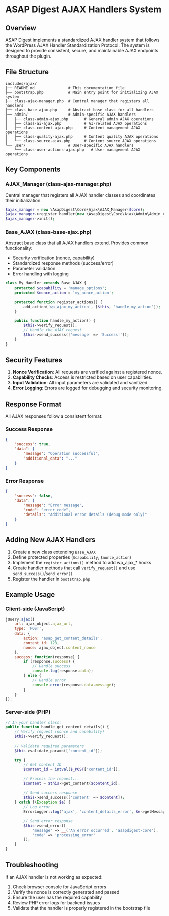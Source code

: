 # ASAP Digest AJAX Handlers System

## Overview

ASAP Digest implements a standardized AJAX handler system that follows the WordPress AJAX Handler Standardization Protocol. The system is designed to provide consistent, secure, and maintainable AJAX endpoints throughout the plugin.

## File Structure

```
includes/ajax/
├── README.md               # This documentation file
├── bootstrap.php           # Main entry point for initializing AJAX system
├── class-ajax-manager.php  # Central manager that registers all handlers
├── class-base-ajax.php     # Abstract base class for all handlers
├── admin/                  # Admin-specific AJAX handlers
│   ├── class-admin-ajax.php       # General admin AJAX operations
│   ├── class-ai-ajax.php          # AI-related AJAX operations
│   ├── class-content-ajax.php     # Content management AJAX operations
│   ├── class-quality-ajax.php     # Content quality AJAX operations
│   └── class-source-ajax.php      # Content source AJAX operations
└── user/                   # User-specific AJAX handlers
    └── class-user-actions-ajax.php   # User management AJAX operations
```

## Key Components

### AJAX_Manager (class-ajax-manager.php)

Central manager that registers all AJAX handler classes and coordinates their initialization.

```php
$ajax_manager = new \AsapDigest\Core\Ajax\AJAX_Manager($core);
$ajax_manager->register_handler(new \AsapDigest\Core\Ajax\Admin\Admin_Ajax($core));
$ajax_manager->init();
```

### Base_AJAX (class-base-ajax.php)

Abstract base class that all AJAX handlers extend. Provides common functionality:

- Security verification (nonce, capability)
- Standardized response methods (success/error)
- Parameter validation
- Error handling with logging

```php
class My_Handler extends Base_AJAX {
    protected $capability = 'manage_options';
    protected $nonce_action = 'my_nonce_action';
    
    protected function register_actions() {
        add_action('wp_ajax_my_action', [$this, 'handle_my_action']);
    }
    
    public function handle_my_action() {
        $this->verify_request();
        // Handle the AJAX request
        $this->send_success(['message' => 'Success!']);
    }
}
```

## Security Features

1. **Nonce Verification**: All requests are verified against a registered nonce.
2. **Capability Checks**: Access is restricted based on user capabilities.
3. **Input Validation**: All input parameters are validated and sanitized.
4. **Error Logging**: Errors are logged for debugging and security monitoring.

## Response Format

All AJAX responses follow a consistent format:

### Success Response

```json
{
    "success": true,
    "data": {
        "message": "Operation successful",
        "additional_data": "..."
    }
}
```

### Error Response

```json
{
    "success": false,
    "data": {
        "message": "Error message",
        "code": "error_code",
        "details": "Additional error details (debug mode only)"
    }
}
```

## Adding New AJAX Handlers

1. Create a new class extending `Base_AJAX`
2. Define protected properties (`$capability`, `$nonce_action`)
3. Implement the `register_actions()` method to add wp_ajax_* hooks
4. Create handler methods that call `verify_request()` and use `send_success()`/`send_error()`
5. Register the handler in `bootstrap.php`

## Example Usage

### Client-side (JavaScript)

```javascript
jQuery.ajax({
    url: ajax_object.ajax_url,
    type: 'POST',
    data: {
        action: 'asap_get_content_details',
        content_id: 123,
        nonce: ajax_object.content_nonce
    },
    success: function(response) {
        if (response.success) {
            // Handle success
            console.log(response.data);
        } else {
            // Handle error
            console.error(response.data.message);
        }
    }
});
```

### Server-side (PHP)

```php
// In your handler class:
public function handle_get_content_details() {
    // Verify request (nonce and capability)
    $this->verify_request();
    
    // Validate required parameters
    $this->validate_params(['content_id']);
    
    try {
        // Get content ID
        $content_id = intval($_POST['content_id']);
        
        // Process the request...
        $content = $this->get_content($content_id);
        
        // Send success response
        $this->send_success(['content' => $content]);
    } catch (\Exception $e) {
        // Log error
        ErrorLogger::log('ajax', 'content_details_error', $e->getMessage());
        
        // Send error response
        $this->send_error([
            'message' => __('An error occurred', 'asapdigest-core'),
            'code' => 'processing_error'
        ]);
    }
}
```

## Troubleshooting

If an AJAX handler is not working as expected:

1. Check browser console for JavaScript errors
2. Verify the nonce is correctly generated and passed
3. Ensure the user has the required capability
4. Review PHP error logs for backend issues
5. Validate that the handler is properly registered in the bootstrap file 
